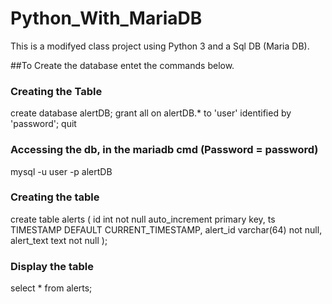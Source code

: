 # Python_With_MariaDB
This is a modifyed class project using Python 3 and a Sql DB (Maria DB).

##To Create the database entet the commands below.

### Creating the Table
create database alertDB;
grant all on alertDB.* to 'user' identified by 'password';
quit

### Accessing the db, in the mariadb cmd (Password = password)
mysql -u user -p alertDB

### Creating the table
create table alerts (
id int not null auto_increment primary key,
ts TIMESTAMP DEFAULT CURRENT_TIMESTAMP,
alert_id varchar(64) not null,
alert_text text not null );

### Display the table
select * from alerts;
